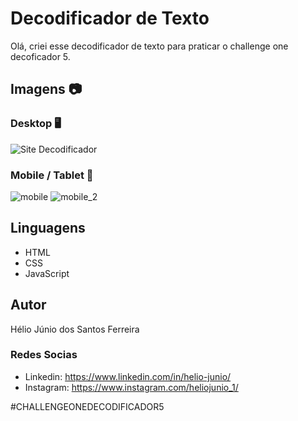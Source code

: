 # Decodificador de Texto
Olá, criei esse decodificador de texto para praticar o challenge one decoficador 5.

## Imagens 📷
### Desktop 🖥️
![Site Decodificador](https://github.com/Helio-Junio/decodificador/assets/123475331/8dc19efd-d8f4-44a0-b94a-65b92bb2a24c)

### Mobile / Tablet 📱
![mobile](https://github.com/Helio-Junio/decodificador/assets/123475331/c0210961-2cc4-4a9c-b4da-1dd6e8f5c7be)
![mobile_2](https://github.com/Helio-Junio/decodificador/assets/123475331/86591986-fb3d-4e3a-811f-51f6fd277338)

## Linguagens
* HTML
* CSS
* JavaScript

## Autor
Hélio Júnio dos Santos Ferreira

### Redes Socias
 - Linkedin: https://www.linkedin.com/in/helio-junio/
 - Instagram: https://www.instagram.com/heliojunio_1/

#CHALLENGEONEDECODIFICADOR5
